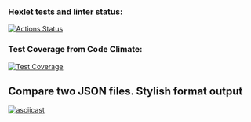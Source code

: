 ### Hexlet tests and linter status:
[![Actions Status](https://github.com/nokrepilov/frontend-project-46/actions/workflows/hexlet-check.yml/badge.svg)](https://github.com/nokrepilov/frontend-project-46/actions)


### Test Coverage from Code Climate:
[![Test Coverage](6346f5a29812f74d2a199e8ba0c8b61b932ff10c5d45d06018569f2b140270fe)](https://codeclimate.com/github/nokrepilov/frontend-project-46)


## Compare two JSON files. Stylish format output

[![asciicast](https://asciinema.org/a/SEJ3OCsU4ok5T9QwEnDEN4tzf.png)](https://asciinema.org/a/SEJ3OCsU4ok5T9QwEnDEN4tzf)
